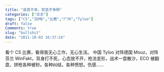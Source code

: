 ```yaml
---
title: "哀其不幸，怒其不争啊"
categories: ["日志"]
tags: ["CS","IEM6","比赛","广州","Tyloo"]
draft: false
Comments: true
slug: "bullshit"
date: "2011-10-03 16:37:24"
---
```


看个 CS 比赛，看得我无心工作，无心生活。
中国 Tyloo 对阵德国 Mouz，对阵芬兰 WinFakt，背身打不死，心态放不开，枪法变形，战术一盘散沙，ECO 被翻盘，拼枪各种被秒。各种纠结，各种愤怒。伤感……

